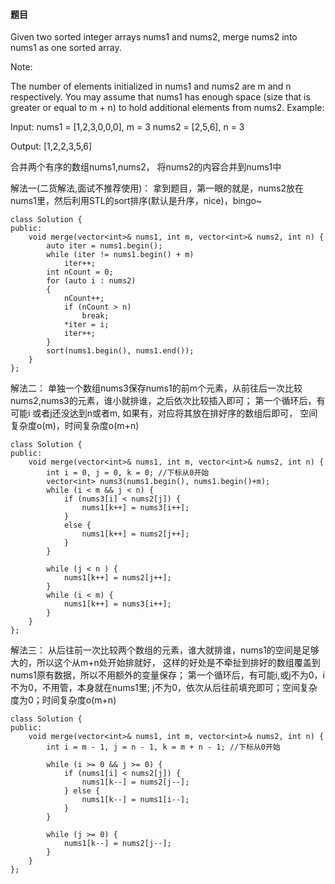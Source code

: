 #### 题目

Given two sorted integer arrays nums1 and nums2, merge nums2 into nums1 as one sorted array.

Note:

The number of elements initialized in nums1 and nums2 are m and n respectively.
You may assume that nums1 has enough space (size that is greater or equal to m + n) to hold additional elements from nums2.
Example:

Input:
nums1 = [1,2,3,0,0,0], m = 3
nums2 = [2,5,6],       n = 3

Output: [1,2,2,3,5,6]

合并两个有序的数组nums1,nums2， 将nums2的内容合并到nums1中

解法一(二货解法,面试不推荐使用)：
拿到题目，第一眼的就是，nums2放在nums1里，然后利用STL的sort排序(默认是升序，nice)，bingo~

```
class Solution {
public:
	void merge(vector<int>& nums1, int m, vector<int>& nums2, int n) {
		auto iter = nums1.begin();
		while (iter != nums1.begin() + m)
			iter++;
		int nCount = 0;
		for (auto i : nums2)
		{
			nCount++;
			if (nCount > n)
				break;
			*iter = i;
			iter++;
		}
		sort(nums1.begin(), nums1.end());
	}
};
```

解法二：
单独一个数组nums3保存nums1的前m个元素，从前往后一次比较nums2,nums3的元素，谁小就排谁，之后依次比较插入即可； 第一个循环后，有可能i 或者j还没达到n或者m, 如果有，对应将其放在排好序的数组后即可， 空间复杂度o(m)，时间复杂度o(m+n)


```
class Solution {
public:
    void merge(vector<int>& nums1, int m, vector<int>& nums2, int n) {
		int i = 0, j = 0, k = 0; //下标从0开始
		vector<int> nums3(nums1.begin(), nums1.begin()+m);
		while (i < m && j < n) {
			if (nums3[i] < nums2[j]) {
				nums1[k++] = nums3[i++];
			}
			else {
				nums1[k++] = nums2[j++];
			}
		}

		while (j < n ) {
			nums1[k++] = nums2[j++];
		}
		while (i < m) {
			nums1[k++] = nums3[i++];
		}
    }
};
```



解法三：
从后往前一次比较两个数组的元素，谁大就排谁，nums1的空间是足够大的，所以这个从m+n处开始排就好， 这样的好处是不牵扯到排好的数组覆盖到nums1原有数据，所以不用额外的变量保存；
第一个循环后，有可能i,或j不为0，i不为0，不用管，本身就在nums1里; j不为0，依次从后往前填充即可；空间复杂度为0；时间复杂度o(m+n)

```
class Solution {
public:
    void merge(vector<int>& nums1, int m, vector<int>& nums2, int n) {
		int i = m - 1, j = n - 1, k = m + n - 1; //下标从0开始

		while (i >= 0 && j >= 0) {
			if (nums1[i] < nums2[j]) {
				nums1[k--] = nums2[j--];
			} else {
				nums1[k--] = nums1[i--];
			}
		}

		while (j >= 0) {
			nums1[k--] = nums2[j--];
		}
	}
};
```